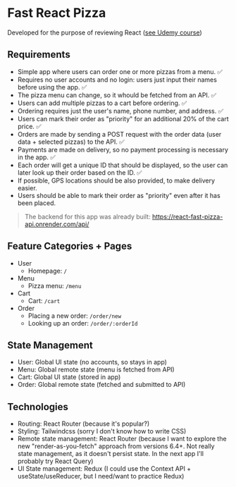 # Fast React Pizza

Developed for the purpose of reviewing React ([see Udemy course](https://www.udemy.com/course/the-ultimate-react-course/))

## Requirements

- Simple app where users can order one or more pizzas from a menu. ✅
- Requires no user accounts and no login: users just input their names before using the app. ✅
- The pizza menu can change, so it whould be fetched from an API. ✅
- Users can add multiple pizzas to a cart before ordering. ✅
- Ordering requires just the user's name, phone number, and address. ✅
- Users can mark their order as "priority" for an additional 20% of the cart price. ✅
- Orders are made by sending a POST request with the order data (user data + selected pizzas) to the API. ✅
- Payments are made on delivery, so no payment processing is necessary in the app. ✅
- Each order will get a unique ID that should be displayed, so the user can later look up their order based on the ID. ✅
- If possible, GPS locations should be also provided, to make delivery easier.
- Users should be able to mark their order as "priority" even after it has been placed.

> The backend for this app was already built: https://react-fast-pizza-api.onrender.com/api/

## Feature Categories + Pages

- User
  - Homepage: `/`
- Menu
  - Pizza menu: `/menu`
- Cart
  - Cart: `/cart`
- Order
  - Placing a new order: `/order/new`
  - Looking up an order: `/order/:orderId`

## State Management

- User: Global UI state (no accounts, so stays in app)
- Menu: Global remote state (menu is fetched from API)
- Cart: Global UI state (stored in app)
- Order: Global remote state (fetched and submitted to API)

## Technologies

- Routing: React Router (because it's popular?)
- Styling: Tailwindcss (sorry I don't know how to write CSS)
- Remote state management: React Router (because I want to explore the new "render-as-you-fetch" approach from versions 6.4+. Not really state management, as it doesn't persist state. In the next app I'll probably try React Query)
- UI State management: Redux (I could use the Context API + useState/useReducer, but I need/want to practice Redux)
